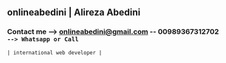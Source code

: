 
## onlineabedini | Alireza Abedini
### Contact me -->  onlineabedini@gmail.com -- 00989367312702 ` --> Whatsapp or Call `

` | international web developer | `


